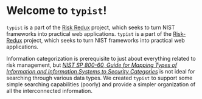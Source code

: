 # Welcome to `typist`!

 `typist` is a part of the [Risk Redux](https://risk-redux.io) project, which seeks to turn NIST frameworks into practical web applications.
 `typist` is a part of the [Risk-Redux](https://risk-redux.io) project, which seeks to turn NIST frameworks into practical web applications.

Information categorization is prerequisite to just about everything related to risk management, but _[NIST SP 800-60, Guide for Mapping Types of Information and Information Systems to Security Categories](https://csrc.nist.gov/publications/detail/sp/800-60/vol-1-rev-1/final)_ is not ideal for searching through various data types. We created `typist` to support some simple searching capabilities (poorly) and provide a simpler organization of all the interconnected information.
